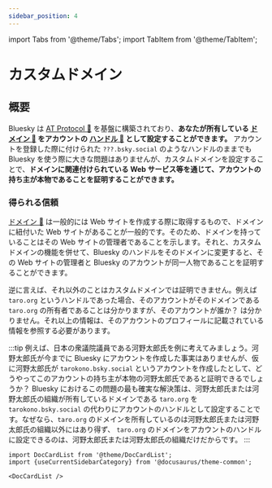 ```yaml
---
sidebar_position: 4
---
```


import Tabs from '@theme/Tabs';
import TabItem from '@theme/TabItem';

# カスタムドメイン

## 概要

Bluesky は [AT Protocol 📖](/docs/extras/reference#at-protocol) を基盤に構築されており、**あなたが所有している [ドメイン 📖](/docs/extras/reference#ドメイン) をアカウントの [ハンドル 📖](/docs/extras/reference#ハンドル) として設定することができます。** アカウントを登録した際に付けられた `???.bsky.social` のようなハンドルのままでも Bluesky を使う際に大きな問題はありませんが、カスタムドメインを設定することで、**ドメインに関連付けられている Web サービス等を通じて、アカウントの持ち主が本物であることを証明することができます。**

### 得られる信頼

[ドメイン 📖](/docs/extras/reference#ドメイン) は一般的には Web サイトを作成する際に取得するもので、ドメインに紐付いた Web サイトがあることが一般的です。そのため、ドメインを持っていることはその Web サイトの管理者であることを示します。それと、カスタムドメインの機能を併せて、Bluesky のハンドルをそのドメインに変更すると、その Web サイトの管理者と Bluesky のアカウントが同一人物であることを証明することができます。

逆に言えば、それ以外のことはカスタムドメインでは証明できません。例えば `taro.org` というハンドルであった場合、そのアカウントがそのドメインである `taro.org` の所有者であることは分かりますが、そのアカウントが誰か？ は分かりません。それ以上の情報は、そのアカウントのプロフィールに記載されている情報を参照する必要があります。

:::tip
例えば、日本の衆議院議員である河野太郎氏を例に考えてみましょう。河野太郎氏が今までに Bluesky にアカウントを作成した事実はありませんが、仮に河野太郎氏が `tarokono.bsky.social` というアカウントを作成したとして、どうやってこのアカウントの持ち主が本物の河野太郎氏であると証明できるでしょうか？ Bluesky におけるこの問題の最も確実な解決策は、河野太郎氏または河野太郎氏の組織が所有しているドメインである `taro.org` を `tarokono.bsky.social` の代わりにアカウントのハンドルとして設定することです。なぜなら、`taro.org` のドメインを所有しているのは河野太郎氏または河野太郎氏の組織以外にはあり得ず、 `taro.org` のドメインをアカウントのハンドルに設定できるのは、河野太郎氏または河野太郎氏の組織だけだからです。
:::

```mdx-code-block
import DocCardList from '@theme/DocCardList';
import {useCurrentSidebarCategory} from '@docusaurus/theme-common';

<DocCardList />
```

